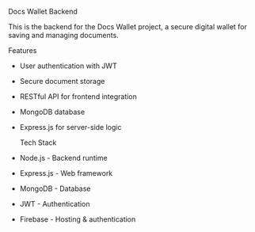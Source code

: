  Docs Wallet Backend

This is the backend for the Docs Wallet project, a secure digital wallet for saving and managing documents.

 Features
- User authentication with JWT
- Secure document storage
- RESTful API for frontend integration
- MongoDB database
- Express.js for server-side logic

  Tech Stack
- Node.js - Backend runtime
- Express.js - Web framework
- MongoDB - Database
- JWT - Authentication
- Firebase - Hosting & authentication


